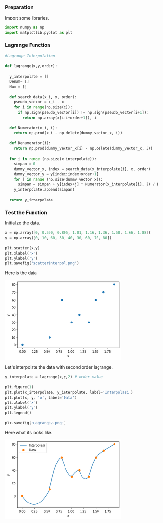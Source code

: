 ### Preparation

Import some libraries.

```python
import numpy as np
import matplotlib.pyplot as plt
```

### Lagrange Function

```python
#Lagrange Interpolation

def lagrange(x,y,order):

  y_interpolate = []
  Denum= []
  Num = []

  def search_data(x_i, x, order):
    pseudo_vector = x_i - x
    for i in range(np.size(x)):
      if np.sign(pseudo_vector[i]) != np.sign(pseudo_vector[i+1]):
        return np.array(x[i:i+order+1]), i

  def Numerator(x_i, i):
    return np.prod(x_i - np.delete(dummy_vector_x, i))

  def Denumerator(i):
    return np.prod(dummy_vector_x[i] - np.delete(dummy_vector_x, i))

  for i in range (np.size(x_interpolate)):
    simpan = 0
    dummy_vector_x, index = search_data(x_interpolate[i], x, order)
    dummy_vector_y = y[index:index+order+1]
    for j in range (np.size(dummy_vector_x)):
      simpan = simpan + y[index+j] * Numerator(x_interpolate[i], j) / Denumerator(j)
    y_interpolate.append(simpan)

  return y_interpolate
```

### Test the Function

Initialize the data.

```python
x = np.array([0, 0.560, 0.805, 1.01, 1.16, 1.36, 1.50, 1.66, 1.88])
y = np.array([0, 10, 60, 30, 40, 30, 60, 70, 80])

plt.scatter(x,y)
plt.xlabel('x')
plt.ylabel('y')
plt.savefig('scatterInterpol.png')
```
Here is the data

![Data](https://github.com/Prakhosha/Lagrange-Interpolation/blob/master/demo1.png)

Let's interpolate the data with second order lagrange.

```python
y_interpolate = lagrange(x,y,2) # order value

plt.figure(1)
plt.plot(x_interpolate, y_interpolate, label='Interpolasi')
plt.plot(x, y, 'o', label='Data')
plt.xlabel('x')
plt.ylabel('y')
plt.legend()

plt.savefig('Lagrange2.png')
```

Here what its looks like.

![Interpolated Data](https://github.com/Prakhosha/Lagrange-Interpolation/blob/master/demo2.png)
